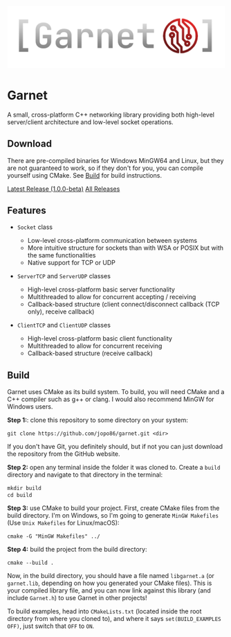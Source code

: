 # ![Garnet Logo](logo.png)
# Garnet
A small, cross-platform C++ networking library providing both high-level server/client architecture and low-level socket operations.  

## Download
There are pre-compiled binaries for Windows MinGW64 and Linux, but they are not guaranteed to work, so if they don't for you, you can compile yourself using CMake. See [Build](#build) for build instructions.

[Latest Release (1.0.0-beta)](https://github.com/jopo86/garnet/releases/tag/v1.0.0-beta)
[All Releases](https://github.com/jopo86/garnet/releases)

## Features
- `Socket` class
    - Low-level cross-platform communication between systems
    - More intuitive structure for sockets than with WSA or POSIX but with the same functionalities
    - Native support for TCP or UDP

- `ServerTCP` and `ServerUDP` classes
    - High-level cross-platform basic server functionality
    - Multithreaded to allow for concurrent accepting / receiving
    - Callback-based structure (client connect/disconnect callback (TCP only), receive callback)

- `ClientTCP` and `ClientUDP` classes
    - High-level cross-platform basic client functionality
    - Multithreaded to allow for concurrent receiving
    - Callback-based structure (receive callback)

## Build
Garnet uses CMake as its build system. To build, you will need CMake and a C++ compiler such as g++ or clang. I would also recommend MinGW for Windows users.  

**Step 1:**: clone this repository to some directory on your system: 
```
git clone https://github.com/jopo86/garnet.git <dir>
```  
If you don't have Git, you definitely should, but if not you can just download the repository from the GitHub website.  

**Step 2:** open any terminal inside the folder it was cloned to. Create a `build` directory and navigate to that directory in the terminal:
```
mkdir build
cd build
```  

**Step 3:** use CMake to build your project. First, create CMake files from the build directory. I'm on Windows, so I'm going to generate `MinGW Makefiles` (Use `Unix Makefiles` for Linux/macOS): 
```
cmake -G "MinGW Makefiles" ../
```  

**Step 4:** build the project from the build directory: 
```
cmake --build .
```  

Now, in the build directory, you should have a file named `libgarnet.a` (or `garnet.lib`, depending on how you generated your CMake files). This is your compiled library file, and you can now link against this library (and include `Garnet.h`) to use Garnet in other projects!  

To build examples, head into `CMakeLists.txt` (located inside the root directory from where you cloned to), and where it says `set(BUILD_EXAMPLES OFF)`, just switch that `OFF` to `ON`.
